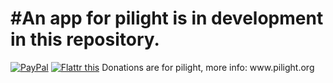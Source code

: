 #An app for pilight is in development in this repository.
=======
<a class="donate" href="https://www.paypal.com/cgi-bin/webscr?cmd=_donations&business=curlymoo1%40gmail%2ecom&lc=US&item_name=curlymoo&no_note=0&currency_code=USD&bn=PP%2dDonationsBF%3abtn_donate_SM%2egif%3aNonHostedGuest" target="_blank">
<img alt="PayPal" title="PayPal" border="0" src="https://www.paypalobjects.com/en_US/i/btn/btn_donate_SM.gif" style="max-width:100%;"></a>
<a href="https://flattr.com/submit/auto?user_id=pilight&url=http%3A%2F%2Fwww.pilight.org" target="_blank"><img src="http://api.flattr.com/button/flattr-badge-large.png" alt="Flattr this" title="Flattr this" border="0"></a>
Donations are for pilight, more info:
www.pilight.org

